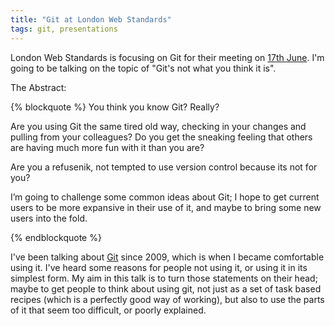 ```yaml
---
title: "Git at London Web Standards"
tags: git, presentations
---
```


London Web Standards is focusing on Git for their meeting on
[17th June](http://londonwebstandards.org/2013/05/lws-june-2013-gitdiet/). I'm
going to be talking on the topic of "Git's not what you think it is".

<!-- more -->

The Abstract:

{% blockquote %}
You think you know Git? Really?

Are you using Git the same tired old way, checking in your changes and pulling
from your colleagues? Do you get the sneaking feeling that others are having
much more fun with it than you are?

Are you a refusenik, not tempted to use version control because its not for you?

I’m going to challenge some common ideas about Git; I hope to get current users
to be more expansive in their use of it, and maybe to bring some new users into
the fold.

{% endblockquote %}

I've been talking about [Git](https://alpha.app.net/abizern) since 2009, which
is when I became comfortable using it. I've heard some reasons for people not
using it, or using it in its simplest form. My aim in this talk is to turn those
statements on their head; maybe to get people to think about using git, not just
as a set of task based recipes (which is a perfectly good way of working), but
also to use the parts of it that seem too difficult, or poorly explained.
